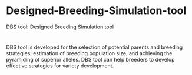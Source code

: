 # Designed-Breeding-Simulation-tool
DBS tool: Designed Breeding Simulation tool
#
DBS tool is developed for the selection of potential parents and breeding strategies, estimation of breeding population size, and achieving the pyramiding of superior alleles.
DBS tool can help breeders to develop effective strategies for variety development.
